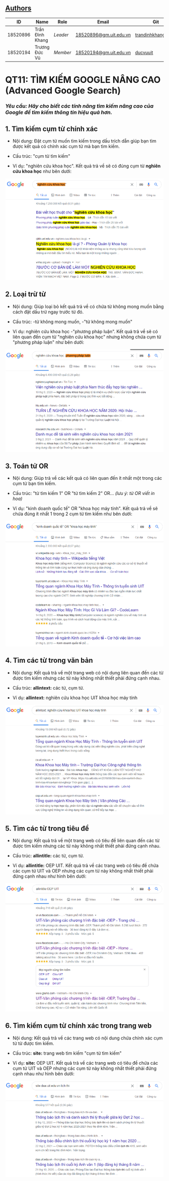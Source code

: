 ## [Authors](https://github.com/trandinhkhang0279/CS519.L21.KHTN/blob/master/README.md)
ID | Name | Role | Email| Git|
--- | --- | --- | --- | ---
18520896 | Trần Đình Khang | *Leader* | 18520896@gm.uit.edu.vn| [trandinhkhang0279](https://github.com/trandinhkhang0279)
18520194 | Trương Đức Vũ | *Member* | 18520194@gm.uit.edu.vn| [ducvuuit](https://github.com/ducvuuit)

# QT11: TÌM KIẾM GOOGLE NÂNG CAO (Advanced Google Search)

### _**Yêu cầu:** Hãy cho biết các tính năng tìm kiếm nâng cao của Google để tìm kiếm thông tin hiệu quả hơn._

## 1. Tìm kiếm cụm từ chính xác

- Nội dung: Đặt cụm từ muốn tìm kiếm trong dấu trích dẫn giúp bạn tìm được kết quả có chính xác cụm từ mà bạn tìm kiếm.

- Cấu trúc: "cụm từ tìm kiếm"

- Ví dụ: "nghiên cứu khoa học". Kết quả trả về sẽ có đúng cụm từ **nghiên cứu khoa học** như bên dưới:

![Ảnh minh hoa](Images/QT11_1.PNG)

## 2. Loại trừ từ
- Nội dung: Giúp loại bỏ kết quả trả về có chứa từ không mong muốn bằng cách đặt dấu trừ ngay trước từ đó.

- Cấu trúc: -từ không mong muốn, -"từ không mong muốn"

- Ví dụ: nghiên cứu khoa học -"phương pháp luận". Kết quả trả về sẽ có liên quan đến cụm từ "nghiên cứu khoa học" nhưng
không chứa cụm từ "phương pháp luận" như bên dưới:

![Ảnh minh hoa](Images/QT11_2.PNG)

## 3. Toán tử OR
- Nội dung: Giúp trả về các kết quả có liên quan đến ít nhất một trong các cụm từ bạn tìm kiếm.

- Cấu trúc: "từ tìm kiếm 1" OR "từ tìm kiếm 2" OR... _(lưu ý: từ OR viết in hoa)_

- Ví dụ: "kinh doanh quốc tế" OR "khoa học máy tính". Kết quả trả về sẽ chứa đúng ít nhất 1 trong 2 cụm từ tìm kiếm
như bên dưới:

![Ảnh minh hoa](Images/QT11_3.PNG)

## 4. Tìm các từ trong văn bản
- Nội dung: Kết quả trả về một trang web có nội dung liên quan đến các từ được tìm kiếm nhưng các từ này không nhất thiết phải đứng cạnh nhau.

- Cấu trúc: **allintext:** các từ, cụm từ.

- Ví dụ: **allintext:** nghiên cứu khoa học UIT khoa học máy tính

![Ảnh minh hoa](Images/QT11_4.PNG)

## 5. Tìm các từ trong tiêu đề
- Nội dung: Kết quả trả về một trang web có tiêu đề liên quan đến các từ được tìm kiếm nhưng các từ này không nhất thiết phải đứng cạnh nhau.

- Cấu trúc: **allintitle:** các từ, cụm từ.

- Ví dụ: **allintitle:** OEP UIT. Kết quả trả về các trang web có tiêu đề chứa các cụm từ UIT và OEP nhưng các cụm từ
này không nhất thiết phải đứng cạnh nhau như hình bên dưới:

![Ảnh minh hoa](Images/QT11_5.PNG)

## 6. Tìm kiếm cụm từ chính xác trong trang web
- Nội dung: Kết quả trả về các trang web có nội dung chứa chính xác cụm từ từ được tìm kiếm. 

- Cấu trúc: **site:** trang web tìm kiếm "cụm từ tìm kiếm"

- Ví dụ: **site:** OEP UIT. Kết quả trả về các trang web có tiêu đề chứa các cụm từ UIT và OEP nhưng các cụm từ
này không nhất thiết phải đứng cạnh nhau như hình bên dưới:

![Ảnh minh hoa](Images/QT11_6.PNG)

